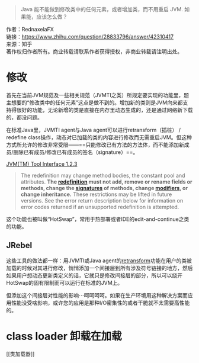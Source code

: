 > Java 能不能做到修改类中的任何元素，或者增加类，而不用重启 JVM.
> 如果能，应该怎么做？
>

作者：RednaxelaFX  
链接：https://www.zhihu.com/question/28833796/answer/42310417  
来源：知乎  
著作权归作者所有。商业转载请联系作者获得授权，非商业转载请注明出处。  
  
#  修改
首先在当前JVM规范及一些相关规范（JVMTI之类）所规定要实现的功能里，题主想要的“修改类中的任何元素”这点是做不到的。增加新的类则是JVM向来都支持得很好的功能，无论新增的类是直接在内存里动态生成的，还是通过网络新下载的，都没问题。

在标准Java里，JVMTI agent与Java agent可以进行retransform（插桩） / redefine class操作，动态对已加载的类的内容进行修改而无需重启JVM。但这种方式所允许的修改非常受限——==只能修改已有方法的方法体，而不能添加新成员/删除已有成员/修改已有成员的签名（signature）==。

[JVM(TM) Tool Interface 1.2.3](https://link.zhihu.com/?target=http%3A//docs.oracle.com/javase/8/docs/platform/jvmti/jvmti.html%23RedefineClasses)

> The redefinition may change method bodies, the constant pool and attributes. **The [redefinition](https://www.zhihu.com/search?q=redefinition&search_source=Entity&hybrid_search_source=Entity&hybrid_search_extra=%7B%22sourceType%22%3A%22answer%22%2C%22sourceId%22%3A42310417%7D) must not add, remove or rename fields or methods, change the [signatures](https://www.zhihu.com/search?q=signatures&search_source=Entity&hybrid_search_source=Entity&hybrid_search_extra=%7B%22sourceType%22%3A%22answer%22%2C%22sourceId%22%3A42310417%7D) of methods, change [modifiers](https://www.zhihu.com/search?q=modifiers&search_source=Entity&hybrid_search_source=Entity&hybrid_search_extra=%7B%22sourceType%22%3A%22answer%22%2C%22sourceId%22%3A42310417%7D), or change inheritance.** These restrictions may be lifted in future versions. See the error return description below for information on error codes returned if an unsupported redefinition is attempted.

这个功能也被叫做“HotSwap”，常用于热部署或者IDE的edit-and-continue之类的功能。

## JRebel
这些工具的做法都一样：用JVMTI或Java agent的[retransform](https://www.zhihu.com/search?q=retransform&search_source=Entity&hybrid_search_source=Entity&hybrid_search_extra=%7B%22sourceType%22%3A%22answer%22%2C%22sourceId%22%3A42310417%7D)功能在用户的类被加载的时候对其进行修改，悄悄添加一个间接层到所有涉及符号链接的地方，然后如果用户想动态更新类定义的话，它就只是修改间接层的部分，所以可以绕开HotSwap的固有限制而可以运行在标准的JVM上。

但添加这个间接层对性能的影响⋯呵呵呵呵。如果在生产环境用这种解决方案而应用性能没受啥影响，或许您的应用是那种I/O密集性的或者干脆就不太需要高性能的。

# class loader 卸载在加载
[[类加载器]]